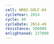 ```yaml
---
cell: NR02-GOLF-04
cycleYear: 2014
cycle: 49
cycleDate: 2014-49
resistance: 506000
enlightened: 227000
---
```

